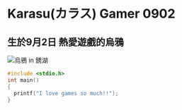 # Karasu(カラス) Gamer 0902
## 生於9月2日 熱愛遊戲的烏鴉
![烏鴉 in 銹湖](https://pic1.zhimg.com/80/v2-9388e6eefa1004f9d16b85641ad55818_1440w.jpg)
```C
#include <stdio.h>
int main()
{
  printf("I love games so much!!");
}
```
